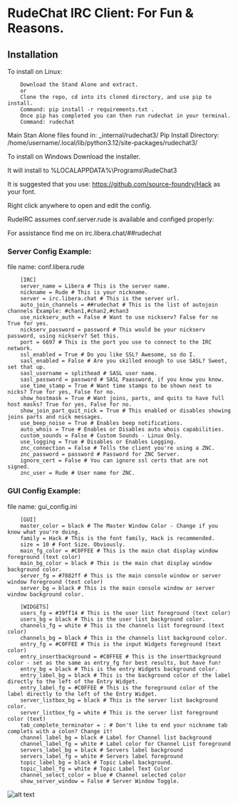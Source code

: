 # RudeChat IRC Client: For Fun & Reasons.
## Installation    
To install on Linux:

        Download the Stand Alone and extract. 
        or
        Clone the repo, cd into its cloned directory, and use pip to install. 
        Command: pip install -r requirements.txt .
        Once pip has completed you can then run rudechat in your terminal. 
        Command: rudechat

Main Stan Alone files found in: \_internal\/rudechat3\/
Pip Install Directory: \/home\/username\/.local\/lib\/python3.12\/site-packages\/rudechat3\/

To install on Windows Download the installer.

It will install to %LOCALAPPDATA%\Programs\RudeChat3

It is suggested that you use: https://github.com/source-foundry/Hack as your font.
        
Right click anywhere to open and edit the config.
        
RudeIRC assumes conf.server.rude is available and configed properly:

For assistance find me on irc.libera.chat/##rudechat

### Server Config Example:

file name: conf.libera.rude

        [IRC]
        server_name = Libera # This is the server name. 
        nickname = Rude # This is your nickname.
        server = irc.libera.chat # This is the server url. 
        auto_join_channels = ##rudechat # This is the list of autojoin channels Example: #chan1,#chan2,#chan3
        use_nickserv_auth = False # Want to use nickserv? False for no True for yes.
        nickserv_password = password # This would be your nickserv password, using nickserv? Set this.
        port = 6697 # This is the port you use to connect to the IRC network. 
        ssl_enabled = True # Do you like SSL? Awesome, so do I. 
        sasl_enabled = False # Are you skilled enough to use SASL? Sweet, set that up. 
        sasl_username = splithead # SASL user name. 
        sasl_password = password # SASL Paassword, if you know you know. 
        use_time_stamp = True # Want time stamps to be shown next to nicks? True for yes, False for no. 
        show_hostmask = True # Want joins, parts, and quits to have full host masks? True for yes, False for no. 
        show_join_part_quit_nick = True # This enabled or disables showing joins parts and nick messages. 
        use_beep_noise = True # Enables beep notifications. 
        auto_whois = True # Enables or Disables auto whois capabilities. 
        custom_sounds = False # Custom Sounds - Linux Only.
        use_logging = True # Disables or Enables Logging. 
        znc_connection = False # Tells the client you're using a ZNC. 
        znc_password = password # Password for ZNC Server. 
        ignore_cert = False # You can ignore ssl certs that are not signed. 
        znc_user = Rude # User name for ZNC. 

### GUI Config Example:

file name: gui_config.ini

        [GUI]
        master_color = black # The Master Window Color - Change if you know what you're doing. 
        family = Hack # This is the font family, Hack is recommended. 
        size = 10 # Font Size. Obviously. 
        main_fg_color = #C0FFEE # This is the main chat display window foreground (text color)
        main_bg_color = black # This is the main chat display window background color.
        server_fg = #7882ff # This is the main console window or server window foreground (text color)
        server_bg = black # This is the main console window or server window background color. 
        
        [WIDGETS]
        users_fg = #39ff14 # This is the user list foreground (text color)
        users_bg = black # This is the user list background color. 
        channels_fg = white # This is the channels list foreground (text color)
        channels_bg = black # This is the channels list background color. 
        entry_fg = #C0FFEE # This is the input Widgets foreground (text color)
        entry_insertbackground = #C0FFEE # This is the insertbackground color - set as the same as entry_fg for best results, but have fun!
        entry_bg = black # This is the entry Widgets background color. 
        entry_label_bg = black # This is the background color of the label directly to the left of the Entry Widget. 
        entry_label_fg = #C0FFEE # This is the foreground color of the label directly to the left of the Entry Widget.
        server_listbox_bg = black # This is the server list background color. 
        server_listbox_fg = white # This is the server list foreground color (text)
        tab_complete_terminator = : # Don't like to end your nickname tab complets with a colon? Change it!
        channel_label_bg = black # Label for Channel list background
        channel_label_fg = white # Label color for Channel List foreground
        servers_label_bg = black # Servers label background
        servers_label_fg = white # Servers label foreground 
        topic_label_bg = black # Topic Label background. 
        topic_label_fg = white # Topic Label Text Color
        channel_select_color = blue # Channel selected color
        show_server_window = False # Server Window Toggle. 

![alt text](https://i.imgur.com/2DmsET8.png)
